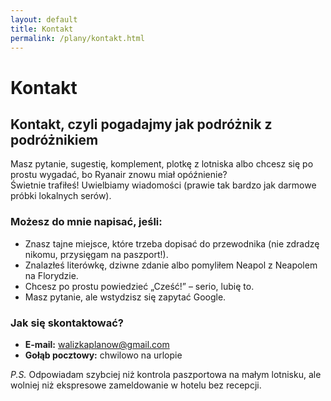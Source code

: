 ```yaml
---
layout: default
title: Kontakt
permalink: /plany/kontakt.html
---
```


# Kontakt

<section id="kontakt">
  <h2>Kontakt, czyli pogadajmy jak podróżnik z podróżnikiem</h2>
  <p>
    Masz pytanie, sugestię, komplement, plotkę z lotniska albo chcesz się po prostu wygadać, bo Ryanair znowu miał opóźnienie?<br>
    Świetnie trafiłeś! Uwielbiamy wiadomości (prawie tak bardzo jak darmowe próbki lokalnych serów).
  </p>

  <h3>Możesz do mnie napisać, jeśli:</h3>
  <ul>
    <li>Znasz tajne miejsce, które trzeba dopisać do przewodnika (nie zdradzę nikomu, przysięgam na paszport!).</li>
    <li>Znalazłeś literówkę, dziwne zdanie albo pomyliłem Neapol z Neapolem na Florydzie.</li>
    <li>Chcesz po prostu powiedzieć „Cześć!” – serio, lubię to.</li>
    <li>Masz pytanie, ale wstydzisz się zapytać Google.</li>
  </ul>

  <h3>Jak się skontaktować?</h3>
  <ul>
    <li><strong>E-mail:</strong> <a href="mailto">walizkaplanow@gmail.com </a></li>
    <li><strong>Gołąb pocztowy:</strong> chwilowo na urlopie</li>
  </ul>

  <p><em>P.S.</em> Odpowiadam szybciej niż kontrola paszportowa na małym lotnisku, ale wolniej niż ekspresowe zameldowanie w hotelu bez recepcji.</p>
</section>
